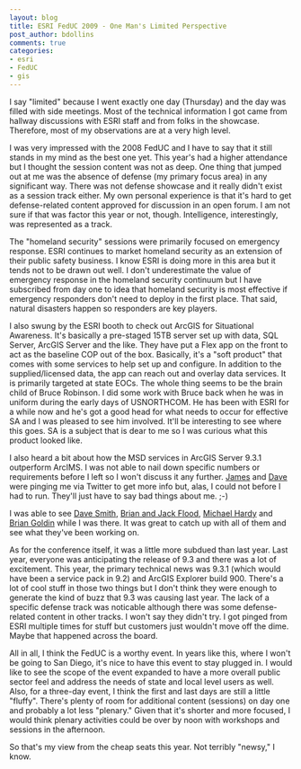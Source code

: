 ```yaml
---
layout: blog
title: ESRI FedUC 2009 - One Man's Limited Perspective
post_author: bdollins
comments: true
categories:
- esri
- FedUC
- gis
---
```


I say "limited" because I went exactly one day (Thursday) and the day was filled with side meetings. Most of the technical information I got came from hallway discussions with ESRI staff and from folks in the showcase. Therefore, most of my observations are at a very high level.<!--more-->

I was very impressed with the 2008 FedUC and I have to say that it still stands in my mind as the best one yet. This year's had a higher attendance but I thought the session content was not as deep. One thing that jumped out at me was the absence of defense (my primary focus area) in any significant way. There was not defense showcase and it really didn't exist as a session track either. My own personal experience is that it's hard to get defense-related content approved for discussion in an open forum. I am not sure if that was factor this year or not, though. Intelligence, interestingly, was represented as a track.

The "homeland security" sessions were primarily focused on emergency response. ESRI continues to market homeland security as an extension of their public safety business. I know ESRI is doing more in this area but it tends not to be drawn out well. I don't underestimate the value of emergency response in the homeland security continuum but I have subscribed from day one to idea that homeland security is most effective if emergency responders don't need to deploy in the first place. That said, natural disasters happen so responders are key players.

I also swung by the ESRI booth to check out ArcGIS for Situational Awareness. It's basically a pre-staged 15TB server set up with data, SQL Server, ArcGIS Server and the like. They have put a Flex app on the front to act as the baseline COP out of the box. Basically, it's a "soft product" that comes with some services to help set up and configure. In addition to the supplied/licensed data, the app can reach out and overlay data services. It is primarily targeted at state EOCs. The whole thing seems to be the brain child of Bruce Robinson. I did some work with Bruce back when he was in uniform during the early days of USNORTHCOM. He has been with ESRI for a while now and he's got a good head for what needs to occur for effective SA and I was pleased to see him involved. It'll be interesting to see where this goes. SA is a subject that is dear to me so I was curious what this product looked like.

I also heard a bit about how the MSD services in ArcGIS Server 9.3.1 outperform ArcIMS. I was not able to nail down specific numbers or requirements before I left so I won't discuss it any further. <a href="http://www.spatiallyadjusted.com">James</a> and <a href="http://blog.davebouwman.net/">Dave</a> were pinging me via Twitter to get more info but, alas, I could not before I had to run. They'll just have to say bad things about me.  ;-)

I was able to see <a href="http://surveying-mapping-gis.blogspot.com/">Dave Smith</a>, <a href="http://www.spatialdatalogic.com/sdl/index.aspx">Brian and Jack Flood</a>, <a href="http://www.penbaymedia.com/">Michael Hardy</a> and <a href="http://voyagergis.com/">Brian Goldin</a> while I was there. It was great to catch up with all of them and see what they've been working on.

As for the conference itself, it was a little more subdued than last year. Last year, everyone was anticipating the release of 9.3 and there was a lot of excitement. This year, the primary technical news was 9.3.1 (which would have been a service pack in 9.2) and ArcGIS Explorer build 900. There's a lot of cool stuff in those two things but I don't think they were enough to generate the kind of buzz that 9.3 was causing last year. The lack of a specific defense track was noticable although there was some defense-related content in other tracks. I won't say they didn't try. I got pinged from ESRI multiple times for stuff but customers just wouldn't move off the dime. Maybe that happened across the board.

All in all, I think the FedUC is a worthy event. In years like this, where I won't be going to San Diego, it's nice to have this event to stay plugged in. I would like to see the scope of the event expanded to have a more overall public sector feel and address the needs of state and local level users as well. Also, for a three-day event, I think the first and last days are still a little "fluffy". There's plenty of room for additional content (sessions) on day one and probably a lot less "plenary." Given that it's shorter and more focused, I would think plenary activities could be over by noon with workshops and sessions in the afternoon.

So that's my view from the cheap seats this year. Not terribly "newsy," I know.